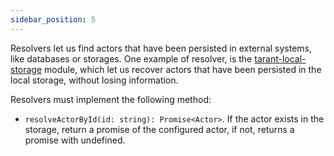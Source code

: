 ```yaml
---
sidebar_position: 5
---
```


Resolvers let us find actors that have been persisted in external systems, like databases or storages. One example
of resolver, is the [tarant-local-storage](https://github.com/tarantx/tarant-local-storage) module, which let us recover
actors that have been persisted in the local storage, without losing information.

Resolvers must implement the following method:

* `resolveActorById(id: string): Promise<Actor>`. If the actor exists in the storage, return a promise of the configured
actor, if not, returns a promise with undefined.